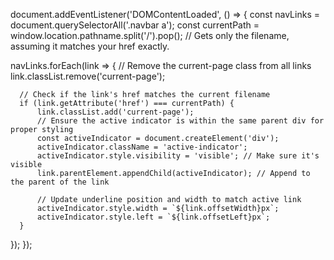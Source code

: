 document.addEventListener('DOMContentLoaded', () => {
  const navLinks = document.querySelectorAll('.navbar a');
  const currentPath = window.location.pathname.split('/').pop(); // Gets only the filename, assuming it matches your href exactly.

  navLinks.forEach(link => {
      // Remove the current-page class from all links
      link.classList.remove('current-page');

      // Check if the link's href matches the current filename
      if (link.getAttribute('href') === currentPath) {
          link.classList.add('current-page');
          // Ensure the active indicator is within the same parent div for proper styling
          const activeIndicator = document.createElement('div');
          activeIndicator.className = 'active-indicator';
          activeIndicator.style.visibility = 'visible'; // Make sure it's visible
          link.parentElement.appendChild(activeIndicator); // Append to the parent of the link

          // Update underline position and width to match active link
          activeIndicator.style.width = `${link.offsetWidth}px`;
          activeIndicator.style.left = `${link.offsetLeft}px`;
      }
  });
});